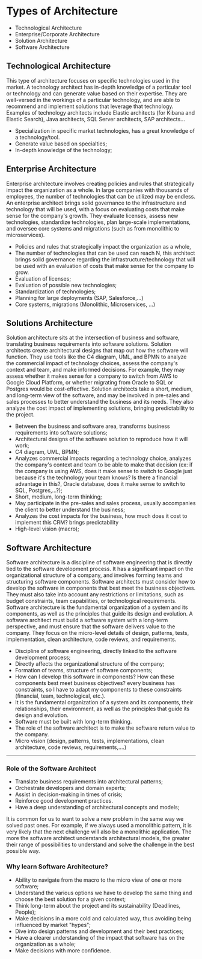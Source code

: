# Types of Architecture

- Technological Architecture
- Enterprise/Corporate Architecture
- Solution Architecture
- Software Architecture

## Technological Architecture

This type of architecture focuses on specific technologies used in the market. A technology architect has in-depth knowledge of a particular tool or technology and can generate value based on their expertise. They are well-versed in the workings of a particular technology, and are able to recommend and implement solutions that leverage that technology. Examples of technology architects include Elastic architects (for Kibana and Elastic Search), Java architects, SQL Server architects, SAP architects...

- Specialization in specific market technologies, has a great knowledge of a technology/tool.
- Generate value based on specialties;
- In-depth knowledge of the technology;

## Enterprise Architecture

Enterprise architecture involves creating policies and rules that strategically impact the organization as a whole. In large companies with thousands of employees, the number of technologies that can be utilized may be endless. An enterprise architect brings solid governance to the infrastructure and technology that will be used, with a focus on evaluating costs that make sense for the company's growth. They evaluate licenses, assess new technologies, standardize technologies, plan large-scale implementations, and oversee core systems and migrations (such as from monolithic to microservices).

- Policies and rules that strategically impact the organization as a whole,
- The number of technologies that can be used can reach N, this architect brings solid governance regarding the infrastructure/technology that will be used with an evaluation of costs that make sense for the company to grow.
- Evaluation of licenses;
- Evaluation of possible new technologies;
- Standardization of technologies;
- Planning for large deployments (SAP, Salesforce,...)
- Core systems, migrations (Monolithic, Microservices, ...)

## Solutions Architecture
Solution architecture sits at the intersection of business and software, translating business requirements into software solutions. Solution architects create architectural designs that map out how the software will function. They use tools like the C4 diagram, UML, and BPMN to analyze the commercial impact of technology choices, assess the company's context and team, and make informed decisions. For example, they may assess whether it makes sense for a company to switch from AWS to Google Cloud Platform, or whether migrating from Oracle to SQL or Postgres would be cost-effective. Solution architects take a short, medium, and long-term view of the software, and may be involved in pre-sales and sales processes to better understand the business and its needs. They also analyze the cost impact of implementing solutions, bringing predictability to the project.

- Between the business and software area, transforms business requirements into software solutions;
- Architectural designs of the software solution to reproduce how it will work;
- C4 diagram, UML, BPMN;
- Analyzes commercial impacts regarding a technology choice, analyzes the company's context and team to be able to make that decision (ex: if the company is using AWS, does it make sense to switch to Google just because it's the technology your team knows? Is there a financial advantage in this?, Oracle database, does it make sense to switch to SQL, Postgres,...?);
- Short, medium, long-term thinking;
- May participate in the pre-sales and sales process, usually accompanies the client to better understand the business;
- Analyzes the cost impacts for the business, how much does it cost to implement this CRM? brings predictability
- High-level vision (macro);

## Software Architecture
Software architecture is a discipline of software engineering that is directly tied to the software development process. It has a significant impact on the organizational structure of a company, and involves forming teams and structuring software components. Software architects must consider how to develop the software in components that best meet the business objectives. They must also take into account any restrictions or limitations, such as budget constraints, team capabilities, or technological requirements. Software architecture is the fundamental organization of a system and its components, as well as the principles that guide its design and evolution. A software architect must build a software system with a long-term perspective, and must ensure that the software delivers value to the company. They focus on the micro-level details of design, patterns, tests, implementation, clean architecture, code reviews, and requirements.

- Discipline of software engineering, directly linked to the software development process;
- Directly affects the organizational structure of the company;
- Formation of teams, structure of software components;
- How can I develop this software in components? How can these components best meet business objectives? every business has constraints, so I have to adapt my components to these constraints (financial, team, technological, etc.).
- It is the fundamental organization of a system and its components, their relationships, their environment, as well as the principles that guide its design and evolution.
- Software must be built with long-term thinking.
- The role of the software architect is to make the software return value to the company.
- Micro vision (design, patterns, tests, implementations, clean architecture, code reviews, requirements,....)

---

### Role of the Software Architect
- Translate business requirements into architectural patterns;
- Orchestrate developers and domain experts;
- Assist in decision-making in times of crisis;
- Reinforce good development practices.
- Have a deep understanding of architectural concepts and models;

It is common for us to want to solve a new problem in the same way we solved past ones. For example, if we always used a monolithic pattern, it is very likely that the next challenge will also be a monolithic application. The more the software architect understands architectural models, the greater their range of possibilities to understand and solve the challenge in the best possible way.

### Why learn Software Architecture?
- Ability to navigate from the macro to the micro view of one or more software;
- Understand the various options we have to develop the same thing and choose the best solution for a given context;
- Think long-term about the project and its sustainability (Deadlines, People);
- Make decisions in a more cold and calculated way, thus avoiding being influenced by market "hypes";
- Dive into design patterns and development and their best practices;
- Have a clearer understanding of the impact that software has on the organization as a whole;
- Make decisions with more confidence.
